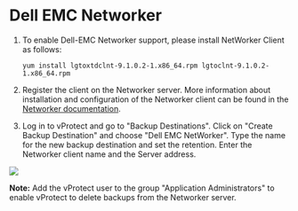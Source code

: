 # Dell EMC Networker

1. To enable Dell-EMC Networker support, please install NetWorker Client as follows:

   ```text
   yum install lgtoxtdclnt-9.1.0.2-1.x86_64.rpm lgtoclnt-9.1.0.2-1.x86_64.rpm
   ```

2. Register the client on the Networker server. More information about installation and configuration of the Networker client can be found in the [Networker documentation](https://www.dellemc.com/fr-mg/collaterals/unauth/technical-guides-support-information/products/storage-5/docu81532.pdf).
3. Log in to vProtect and go to "Backup Destinations". Click on "Create Backup Destination" and choose "Dell EMC NetWorker". Type the name for the new backup destination and set the retention. Enter the Networker client name and the Server address.

![](../../../.gitbook/assets/backup-destinations-enterprise-networker.jpg)

**Note:** Add the vProtect user to the group "Application Administrators" to enable vProtect to delete backups from the Networker server.

